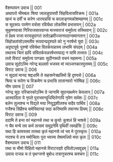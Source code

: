 वैशम्पायन उवाच ||	001    
अथापरो भीमबलः श्रिया ज्वलन्नुपाययौ सिंहविलासविक्रमः |	001a   
खजं च दर्वीं च करेण धारयन्नसिं च कालाङ्गमकोशमव्रणम् ||	001c   
स सूदरूपः परमेण वर्चसा रविर्यथा लोकमिमं प्रभासयन् |	002a   
सुकृष्णवासा गिरिराजसारवान्स मत्स्यराजं समुपेत्य तस्थिवान् ||	002c   
तं प्रेक्ष्य राजा वरयन्नुपागतं ततोऽब्रवीज्जानपदान्समागतान् |	003a   
सिंहोन्नतांसोऽयमतीव रूपवान्प्रदृश्यते को नु नरर्षभो युवा ||	003c   
अदृष्टपूर्वः पुरुषो रविर्यथा वितर्कयन्नास्य लभामि संपदम् |	004a   
तथास्य चित्तं ह्यपि संवितर्कयन्नरर्षभस्याद्य न यामि तत्त्वतः ||	004c   
ततो विराटं समुपेत्य पाण्डवः सुदीनरूपो वचनं महामनाः |	005a   
उवाच सूदोऽस्मि नरेन्द्र बल्लवो भजस्व मां व्यञ्जनकारमुत्तमम् ||	005c   
विराट उवाच ||	006    
न सूदतां मानद श्रद्दधामि ते सहस्रनेत्रप्रतिमो हि दृश्यसे |	006a   
श्रिया च रूपेण च विक्रमेण च प्रभासि तातानवरो नरेष्विह ||	006c   
भीम उवाच ||	007    
नरेन्द्र सूदः परिचारकोऽस्मि ते जानामि सूपान्प्रथमेन केवलान् |	007a   
आस्वादिता ये नृपते पुराभवन्युधिष्ठिरेणापि नृपेण सर्वशः ||	007c   
बलेन तुल्यश्च न विद्यते मया नियुद्धशीलश्च सदैव पार्थिव |	008a   
गजैश्च सिंहैश्च समेयिवानहं सदा करिष्यामि तवानघ प्रियम् ||	008c   
विराट उवाच ||	009    
ददामि ते हन्त वरं महानसे तथा च कुर्याः कुशलं हि भाषसे |	009a   
न चैव मन्ये तव कर्म तत्समं समुद्रनेमिं पृथिवीं त्वमर्हसि ||	009c   
यथा हि कामस्तव तत्तथा कृतं महानसे त्वं भव मे पुरस्कृतः |	010a   
नराश्च ये तत्र ममोचिताः पुरा भवस्व तेषामधिपो मया कृतः ||	010c   
वैशम्पायन उवाच ||	011    
तथा स भीमो विहितो महानसे विराटराज्ञो दयितोऽभवद्दृढम् |	011a   
उवास राजन्न च तं पृथग्जनो बुबोध तत्रानुचरश्च कश्चन ||	011c   
